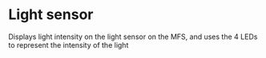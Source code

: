 # Light sensor

Displays light intensity on the light sensor on the MFS, and uses the 4 LEDs to represent the intensity of the light